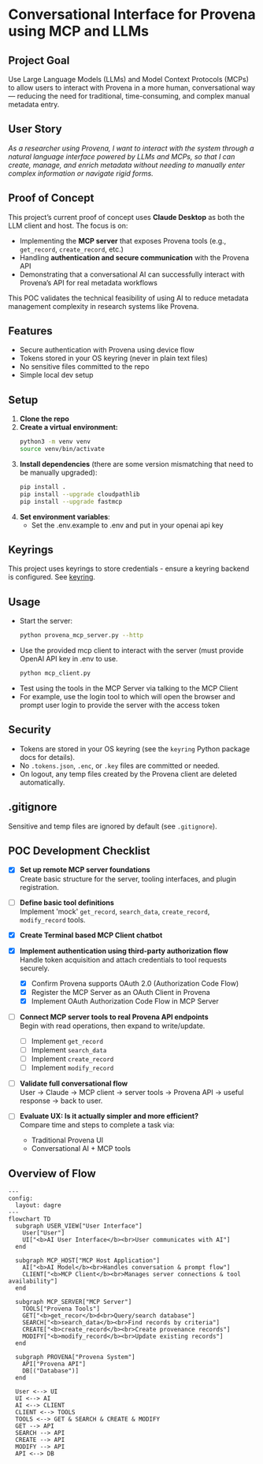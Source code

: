 # Conversational Interface for Provena using MCP and LLMs

## Project Goal

Use Large Language Models (LLMs) and Model Context Protocols (MCPs) to allow users to interact with Provena in a more human, conversational way — reducing the need for traditional, time-consuming, and complex manual metadata entry.

## User Story

_As a researcher using Provena, I want to interact with the system through a natural language interface powered by LLMs and MCPs, so that I can create, manage, and enrich metadata without needing to manually enter complex information or navigate rigid forms._

## Proof of Concept

This project’s current proof of concept uses **Claude Desktop** as both the LLM client and host. The focus is on:

- Implementing the **MCP server** that exposes Provena tools (e.g., `get_record`, `create_record`, etc.)
- Handling **authentication and secure communication** with the Provena API
- Demonstrating that a conversational AI can successfully interact with Provena’s API for real metadata workflows

This POC validates the technical feasibility of using AI to reduce metadata management complexity in research systems like Provena.

## Features

- Secure authentication with Provena using device flow
- Tokens stored in your OS keyring (never in plain text files)
- No sensitive files committed to the repo
- Simple local dev setup

## Setup

1. **Clone the repo**
2. **Create a virtual environment:**
   ```sh
   python3 -m venv venv
   source venv/bin/activate
   ```
3. **Install dependencies** (there are some version mismatching that need to be manually upgraded):
   ```sh
   pip install .
   pip install --upgrade cloudpathlib
   pip install --upgrade fastmcp
   ```
4. **Set environment variables**:
   - Set the .env.example to .env and put in your openai api key

## Keyrings

This project uses keyrings to store credentials - ensure a keyring backend is configured. See [keyring](https://pypi.org/project/keyring/).

## Usage

- Start the server:
  ```sh
  python provena_mcp_server.py --http
  ```
- Use the provided mcp client to interact with the server (must provide OpenAI API key in .env to use.
  ```sh
  python mcp_client.py
  ```
- Test using the tools in the MCP Server via talking to the MCP Client
- For example, use the login tool to which will open the browser and prompt user login to provide the server with the access token

## Security

- Tokens are stored in your OS keyring (see the `keyring` Python package docs for details).
- No `.tokens.json`, `.enc`, or `.key` files are committed or needed.
- On logout, any temp files created by the Provena client are deleted automatically.

## .gitignore

Sensitive and temp files are ignored by default (see `.gitignore`).

## POC Development Checklist

- [x] **Set up remote MCP server foundations**  
      Create basic structure for the server, tooling interfaces, and plugin registration.

- [ ] **Define basic tool definitions**  
      Implement 'mock' `get_record`, `search_data`, `create_record`, `modify_record` tools.

- [x] **Create Terminal based MCP Client chatbot**

- [x] **Implement authentication using third-party authorization flow**  
       Handle token acquisition and attach credentials to tool requests securely.

  - [x] Confirm Provena supports OAuth 2.0 (Authorization Code Flow)
  - [x] Register the MCP Server as an OAuth Client in Provena
  - [x] Implement OAuth Authorization Code Flow in MCP Server

- [ ] **Connect MCP server tools to real Provena API endpoints**  
       Begin with read operations, then expand to write/update.
  - [ ] Implement `get_record`
  - [ ] Implement `search_data`
  - [ ] Implement `create_record`
  - [ ] Implement `modify_record`
- [ ] **Validate full conversational flow**  
      User → Claude → MCP client → server tools → Provena API → useful response → back to user.

- [ ] **Evaluate UX: Is it actually simpler and more efficient?**  
      Compare time and steps to complete a task via:
  - Traditional Provena UI
  - Conversational AI + MCP tools

## Overview of Flow

```mermaid
---
config:
  layout: dagre
---
flowchart TD
  subgraph USER_VIEW["User Interface"]
    User["User"]
    UI["<b>AI User Interface</b><br>User communicates with AI"]
  end

  subgraph MCP_HOST["MCP Host Application"]
    AI["<b>AI Model</b><br>Handles conversation & prompt flow"]
    CLIENT["<b>MCP Client</b><br>Manages server connections & tool availability"]
  end

  subgraph MCP_SERVER["MCP Server"]
    TOOLS["Provena Tools"]
    GET["<b>get_recor</b>d<br>Query/search database"]
    SEARCH["<b>search_data</b><br>Find records by criteria"]
    CREATE["<b>create_record</b><br>Create provenance records"]
    MODIFY["<b>modify_record</b><br>Update existing records"]
  end

  subgraph PROVENA["Provena System"]
    API["Provena API"]
    DB[("Database")]
  end

  User <--> UI
  UI <--> AI
  AI <--> CLIENT
  CLIENT <--> TOOLS
  TOOLS <--> GET & SEARCH & CREATE & MODIFY
  GET --> API
  SEARCH --> API
  CREATE --> API
  MODIFY --> API
  API <--> DB

```
